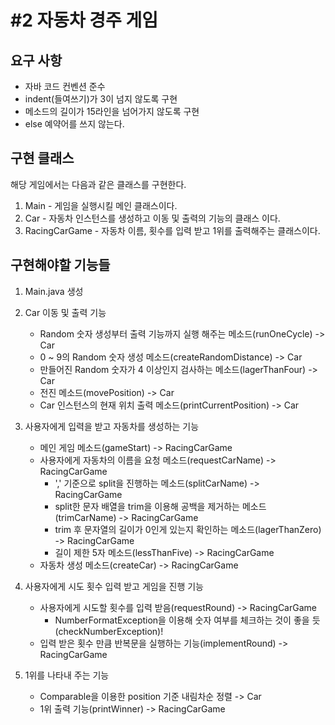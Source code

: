 # #2 자동차 경주 게임

## 요구 사항
* 자바 코드 컨벤션 준수
* indent(들여쓰기)가 3이 넘지 않도록 구현
* 메소드의 길이가 15라인을 넘어가지 않도록 구현
* else 예약어를 쓰지 않는다.

## 구현 클래스
해당 게임에서는 다음과 같은 클래스를 구현한다.
1. Main - 게임을 실행시킬 메인 클래스이다.
1. Car - 자동차 인스턴스를 생성하고 이동 및 출력의 기능의 클래스 이다.
1. RacingCarGame - 자동차 이름, 횟수를 입력 받고 1위를 출력해주는 클래스이다.

## 구현해야할 기능들
1. Main.java 생성

1. Car 이동 및 출력 기능
    * Random 숫자 생성부터 출력 기능까지 실행 해주는 메소드(runOneCycle) -> Car
    * 0 ~ 9의 Random 숫자 생성 메소드(createRandomDistance) -> Car
    * 만들어진 Random 숫자가 4 이상인지 검사하는 메소드(lagerThanFour) -> Car
    * 전진 메소드(movePosition) -> Car
    * Car 인스턴스의 현재 위치 출력 메소드(printCurrentPosition) -> Car

1. 사용자에게 입력을 받고 자동차를 생성하는 기능
    * 메인 게임 메소드(gameStart) -> RacingCarGame
    * 사용자에게 자동차의 이름을 요청 메소드(requestCarName) -> RacingCarGame
        * ',' 기준으로 split을 진행하는 메소드(splitCarName) -> RacingCarGame
        * split한 문자 배열을 trim을 이용해 공백을 제거하는 메소드(trimCarName) -> RacingCarGame
        * trim 후 문자열의 길이가 0인게 있는지 확인하는 메소드(lagerThanZero) -> RacingCarGame
        * 길이 제한 5자 메소드(lessThanFive) -> RacingCarGame
    * 자동차 생성 메소드(createCar) -> RacingCarGame
    
1. 사용자에게 시도 횟수 입력 받고 게임을 진행 기능
    * 사용자에게 시도할 횟수를 입력 받음(requestRound) -> RacingCarGame
        * NumberFormatException을 이용해 숫자 여부를 체크하는 것이 좋을 듯(checkNumberException)!
    * 입력 받은 횟수 만큼 반복문을 실행하는 기능(implementRound) -> RacingCarGame
    
1. 1위를 나타내 주는 기능
    * Comparable을 이용한 position 기준 내림차순 정렬 -> Car
    * 1위 출력 기능(printWinner) -> RacingCarGame




